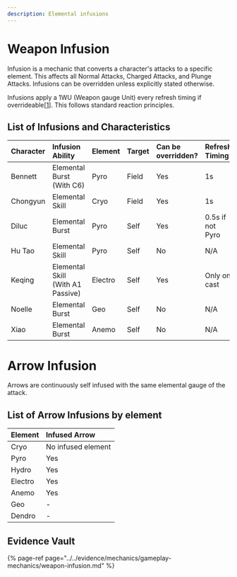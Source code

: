 ```yaml
---
description: Elemental infusions
---
```


# Weapon Infusion

Infusion is a mechanic that converts a character's attacks to a specific element. This affects all Normal Attacks, Charged Attacks, and Plunge Attacks. Infusions can be overridden unless explicitly stated otherwise.

Infusions apply a 1WU (Weapon gauge Unit) every refresh timing if overrideable\[[1](../../evidence/mechanics/gameplay-mechanics/weapon-infusion.md#weapon-gauges)\]. This follows standard reaction principles.

## List of Infusions and Characteristics

| Character | Infusion Ability | Element | Target | Can be overridden? | Refresh Timing |
| :--- | :--- | :--- | :--- | :--- | :--- |
| Bennett | Elemental Burst \(With C6\) | Pyro | Field | Yes | 1s |
| Chongyun | Elemental Skill | Cryo | Field | Yes | 1s |
| Diluc | Elemental Burst | Pyro | Self | Yes | 0.5s if not Pyro |
| Hu Tao | Elemental Skill | Pyro | Self | No | N/A |
| Keqing | Elemental Skill \(With A1 Passive\) | Electro | Self | Yes | Only on cast |
| Noelle | Elemental Burst | Geo | Self | No | N/A |
| Xiao | Elemental Burst | Anemo | Self | No | N/A |

# Arrow Infusion  

Arrows are continuously self infused with the same elemental gauge of the attack.

## List of Arrow Infusions by element  

| Element | Infused Arrow |
| :--- | :--- |
| Cryo | No infused element |
| Pyro | Yes |
| Hydro | Yes |
| Electro | Yes |
| Anemo | Yes |
| Geo | - |
| Dendro | - |

## Evidence Vault

{% page-ref page="../../evidence/mechanics/gameplay-mechanics/weapon-infusion.md" %}

